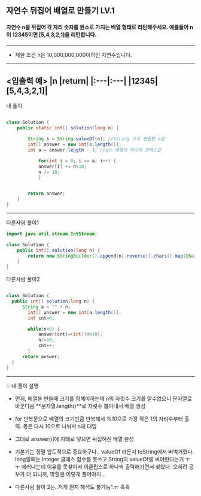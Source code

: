 ## 자연수 뒤집어 배열로 만들기 LV.1
#### 자연수 n을 뒤집어 각 자리 숫자를 원소로 가지는 배열 형태로 리턴해주세요. 예를들어 n이 12345이면 [5,4,3,2,1]을 리턴합니다.

--- 

* 제한 조건 
n은 10,000,000,000이하인 자연수입니다.

---

<입출력 예>
|n	|return|
|:---|:---|
|12345|[5,4,3,2,1]|
---
내 풀이

```java

class Solution {
    public static int[] solution(long n) {

        String s = String.valueOf(n); //String 으로 변환한 n값
        int[] answer = new int[s.length()]; 
        int a = answer.length - 1; //a는 배열의 마지막 인덱스값

            for(int i = 0; i <= a; i++) {
            answer[i] += n%10;  
            n /= 10;
            }


        return answer;
    }
}


```
---

다른사람 풀이1
```java
import java.util.stream.IntStream;

class Solution {
    public int[] solution(long n) {
        return new StringBuilder().append(n).reverse().chars().map(Character::getNumericValue).toArray();
    }
}

```

다른사람 풀이2
```java

class Solution {
  public int[] solution(long n) {
      String a = "" + n;
        int[] answer = new int[a.length()];
        int cnt=0;

        while(n>0) {
            answer[cnt]=(int)(n%10);
            n/=10;
            cnt++;
        }
      return answer;
  }
}

```

---

💡 내 풀이 설명

- 먼저, 배열을 만들때 크기를 정해야하는데 n의 자릿수 크기를 알수없으니 문자열로 바꾼다음 **문자열.length()**로 자릿수 뽑아내서 배열 생성
- for 반복문으로 배열의 크기만큼 반복해서 *%10*으로 가장 작은 1의 자리수부터 출력. 몫은 다시 10으로 나눠서 n에 대입
- 그대로 answer[i]에 차례로 넣으면 뒤집혀진 배열 완성 

- 기본기는 정말 압도적으로 중요하구나.. valueOf 라든지 toString에서 버벅거렸다. long일때는 Integer 클래스 함수를 못쓰고
String의 valueOf를 써야한다는거 ㅜㅜ 에러나는데 이유를 못찾아서 이클립스로 하나씩 출력해가면서 찾았다. 오히려 공부가 더 되니까, 막힐땐 이렇게 풀어야지...
- 다른사람 풀이 2는..저게 뭔지 해석도 불가능^.ㅠ 흑흑
